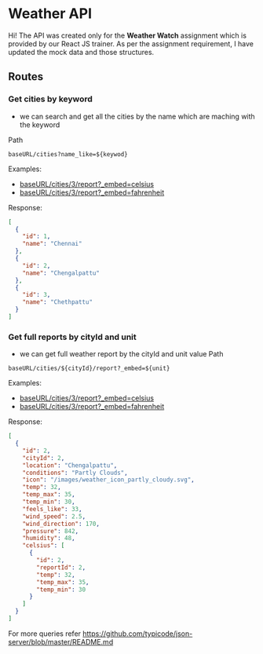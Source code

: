 # Weather API

Hi!  The API was created only for the **Weather Watch** assignment which is provided by our React JS trainer. As per the assignment requirement, I have updated the mock data and those structures.

## Routes

### Get cities by keyword
- we can search and get all the cities by the name which are maching with the keyword 

Path 
```
baseURL/cities?name_like=${keywod}
```
Examples:
* [baseURL/cities/3/report?_embed=celsius](https://my-json-server.typicode.com/SeenivasanBalakrishnan/weather-api/baseURL/cities/3/report?_embed=celsius)
* [baseURL/cities/3/report?_embed=fahrenheit](https://my-json-server.typicode.com/SeenivasanBalakrishnan/weather-api/baseURL/cities/3/report?_embed=fahrenheit)

Response:
```json
[
  {
    "id": 1,
    "name": "Chennai"
  },
  {
    "id": 2,
    "name": "Chengalpattu"
  },
  {
    "id": 3,
    "name": "Chethpattu"
  }
]
```


### Get full reports by cityId and unit
- we can get full weather report by the cityId and unit value
Path 
```
baseURL/cities/${cityId}/report?_embed=${unit}
```
Examples:
* [baseURL/cities/3/report?_embed=celsius](https://my-json-server.typicode.com/SeenivasanBalakrishnan/weather-api/baseURL/cities/3/report?_embed=celsius)
* [baseURL/cities/3/report?_embed=fahrenheit](https://my-json-server.typicode.com/SeenivasanBalakrishnan/weather-api/baseURL/cities/3/report?_embed=fahrenheit)

Response:
```json
[
  {
    "id": 2,
    "cityId": 2,
    "location": "Chengalpattu",
    "conditions": "Partly Clouds",
    "icon": "/images/weather_icon_partly_cloudy.svg",
    "temp": 32,
    "temp_max": 35,
    "temp_min": 30,
    "feels_like": 33,
    "wind_speed": 2.5,
    "wind_direction": 170,
    "pressure": 842,
    "humidity": 48,
    "celsius": [
      {
        "id": 2,
        "reportId": 2,
        "temp": 32,
        "temp_max": 35,
        "temp_min": 30
      }
    ]
  }
]
```

For more queries refer https://github.com/typicode/json-server/blob/master/README.md
